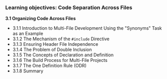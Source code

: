 ### Learning objectives: Code Separation Across Files

**3.1 Organizing Code Across Files**  
- 3.1.1 Introduction to Multi-File Development Using the "Synonyms" Task as an Example  
- 3.1.2 The Mechanism of the `#include` Directive  
- 3.1.3 Ensuring Header File Independence  
- 3.1.4 The Problem of Double Inclusion  
- 3.1.5 The Concepts of Declaration and Definition  
- 3.1.6 The Build Process for Multi-File Projects  
- 3.1.7 The One Definition Rule (ODR)  
- 3.1.8 Summary  
